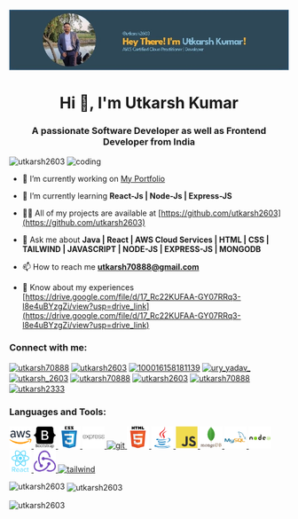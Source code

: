 ![logo](https://github.com/utkarsh2603/utkarsh2603/blob/main/Github_Banner.jpg)
<h1 align="center">Hi 👋, I'm Utkarsh Kumar</h1>
<h3 align="center">A passionate Software Developer as well as Frontend Developer from India</h3>

<img align="right" alt="coding" width="400" src="https://camo.githubusercontent.com/8bf6f6d78abc81fcf9c49f10649423e73ea44bc248e83aaae8759d401c829a84/68747470733a2f2f70687973696373677572756b756c2e66696c65732e776f726470726573732e636f6d2f323031392f30322f6368617261637465722d312e676966">

<p align="left"> <img src="https://komarev.com/ghpvc/?username=utkarsh2603&label=Profile%20views&color=0e75b6&style=flat" alt="utkarsh2603" /> </p>

- 🔭 I’m currently working on [My Portfolio](https://utkarsh2603.github.io/Portfolio/)

- 🌱 I’m currently learning **React-Js | Node-Js | Express-JS**

- 👨‍💻 All of my projects are available at [https://github.com/utkarsh2603](https://github.com/utkarsh2603)

- 💬 Ask me about **Java | React | AWS Cloud Services | HTML | CSS | TAILWIND | JAVASCRIPT | NODE-JS | EXPRESS-JS | MONGODB**

- 📫 How to reach me **utkarsh70888@gmail.com**

- 📄 Know about my experiences [https://drive.google.com/file/d/17_Rc22KUFAA-GY07RRq3-l8e4uBYzgZi/view?usp=drive_link](https://drive.google.com/file/d/17_Rc22KUFAA-GY07RRq3-l8e4uBYzgZi/view?usp=drive_link)

<h3 align="left">Connect with me:</h3>
<p align="left">
<a href="https://twitter.com/utkarsh70888" target="blank"><img align="center" src="https://raw.githubusercontent.com/rahuldkjain/github-profile-readme-generator/master/src/images/icons/Social/twitter.svg" alt="utkarsh70888" height="30" width="40" /></a>
<a href="https://linkedin.com/in/utkarsh2603" target="blank"><img align="center" src="https://raw.githubusercontent.com/rahuldkjain/github-profile-readme-generator/master/src/images/icons/Social/linked-in-alt.svg" alt="utkarsh2603" height="30" width="40" /></a>
<a href="https://fb.com/100016158181139" target="blank"><img align="center" src="https://raw.githubusercontent.com/rahuldkjain/github-profile-readme-generator/master/src/images/icons/Social/facebook.svg" alt="100016158181139" height="30" width="40" /></a>
<a href="https://instagram.com/ury_yadav_" target="blank"><img align="center" src="https://raw.githubusercontent.com/rahuldkjain/github-profile-readme-generator/master/src/images/icons/Social/instagram.svg" alt="ury_yadav_" height="30" width="40" /></a>
<a href="https://www.codechef.com/users/utkarsh_2603" target="blank"><img align="center" src="https://cdn.jsdelivr.net/npm/simple-icons@3.1.0/icons/codechef.svg" alt="utkarsh_2603" height="30" width="40" /></a>
<a href="https://www.hackerrank.com/utkarsh70888" target="blank"><img align="center" src="https://raw.githubusercontent.com/rahuldkjain/github-profile-readme-generator/master/src/images/icons/Social/hackerrank.svg" alt="utkarsh70888" height="30" width="40" /></a>
<a href="https://www.leetcode.com/utkarsh2603" target="blank"><img align="center" src="https://raw.githubusercontent.com/rahuldkjain/github-profile-readme-generator/master/src/images/icons/Social/leet-code.svg" alt="utkarsh2603" height="30" width="40" /></a>
<a href="https://auth.geeksforgeeks.org/user/utkarsh70888" target="blank"><img align="center" src="https://raw.githubusercontent.com/rahuldkjain/github-profile-readme-generator/master/src/images/icons/Social/geeks-for-geeks.svg" alt="utkarsh70888" height="30" width="40" /></a>
<a href="https://discord.gg/utkarsh2333" target="blank"><img align="center" src="https://raw.githubusercontent.com/rahuldkjain/github-profile-readme-generator/master/src/images/icons/Social/discord.svg" alt="utkarsh2333" height="30" width="40" /></a>
</p>

<h3 align="left">Languages and Tools:</h3>
<p align="left"> <a href="https://aws.amazon.com" target="_blank" rel="noreferrer"> <img src="https://raw.githubusercontent.com/devicons/devicon/master/icons/amazonwebservices/amazonwebservices-original-wordmark.svg" alt="aws" width="40" height="40"/> </a> <a href="https://getbootstrap.com" target="_blank" rel="noreferrer"> <img src="https://raw.githubusercontent.com/devicons/devicon/master/icons/bootstrap/bootstrap-plain-wordmark.svg" alt="bootstrap" width="40" height="40"/> </a> <a href="https://www.w3schools.com/css/" target="_blank" rel="noreferrer"> <img src="https://raw.githubusercontent.com/devicons/devicon/master/icons/css3/css3-original-wordmark.svg" alt="css3" width="40" height="40"/> </a> <a href="https://expressjs.com" target="_blank" rel="noreferrer"> <img src="https://raw.githubusercontent.com/devicons/devicon/master/icons/express/express-original-wordmark.svg" alt="express" width="40" height="40"/> </a> <a href="https://git-scm.com/" target="_blank" rel="noreferrer"> <img src="https://www.vectorlogo.zone/logos/git-scm/git-scm-icon.svg" alt="git" width="40" height="40"/> </a> <a href="https://www.w3.org/html/" target="_blank" rel="noreferrer"> <img src="https://raw.githubusercontent.com/devicons/devicon/master/icons/html5/html5-original-wordmark.svg" alt="html5" width="40" height="40"/> </a> <a href="https://www.java.com" target="_blank" rel="noreferrer"> <img src="https://raw.githubusercontent.com/devicons/devicon/master/icons/java/java-original.svg" alt="java" width="40" height="40"/> </a> <a href="https://developer.mozilla.org/en-US/docs/Web/JavaScript" target="_blank" rel="noreferrer"> <img src="https://raw.githubusercontent.com/devicons/devicon/master/icons/javascript/javascript-original.svg" alt="javascript" width="40" height="40"/> </a> <a href="https://www.mongodb.com/" target="_blank" rel="noreferrer"> <img src="https://raw.githubusercontent.com/devicons/devicon/master/icons/mongodb/mongodb-original-wordmark.svg" alt="mongodb" width="40" height="40"/> </a> <a href="https://www.mysql.com/" target="_blank" rel="noreferrer"> <img src="https://raw.githubusercontent.com/devicons/devicon/master/icons/mysql/mysql-original-wordmark.svg" alt="mysql" width="40" height="40"/> </a> <a href="https://nodejs.org" target="_blank" rel="noreferrer"> <img src="https://raw.githubusercontent.com/devicons/devicon/master/icons/nodejs/nodejs-original-wordmark.svg" alt="nodejs" width="40" height="40"/> </a> <a href="https://reactjs.org/" target="_blank" rel="noreferrer"> <img src="https://raw.githubusercontent.com/devicons/devicon/master/icons/react/react-original-wordmark.svg" alt="react" width="40" height="40"/> </a> <a href="https://redux.js.org" target="_blank" rel="noreferrer"> <img src="https://raw.githubusercontent.com/devicons/devicon/master/icons/redux/redux-original.svg" alt="redux" width="40" height="40"/> </a> <a href="https://tailwindcss.com/" target="_blank" rel="noreferrer"> <img src="https://www.vectorlogo.zone/logos/tailwindcss/tailwindcss-icon.svg" alt="tailwind" width="40" height="40"/> </a> </p>

<p><img align="left" src="https://github-readme-stats.vercel.app/api/top-langs?username=utkarsh2603&show_icons=true&locale=en&layout=compact" alt="utkarsh2603" /></p>

<p>&nbsp;<img align="center" src="https://github-readme-stats.vercel.app/api?username=utkarsh2603&show_icons=true&locale=en" alt="utkarsh2603" /></p>

<p><img align="center" src="https://github-readme-streak-stats.herokuapp.com/?user=utkarsh2603&" alt="utkarsh2603" /></p>
